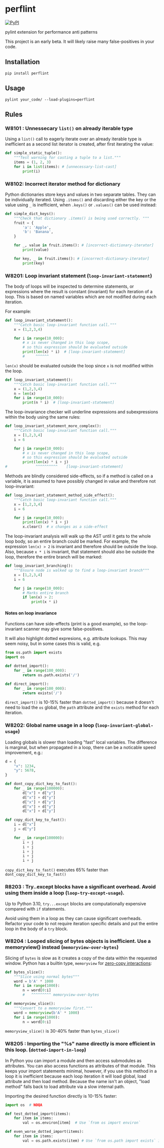 # perflint

[![PyPI](https://img.shields.io/pypi/v/perflint)](https://pypi.org/project/perflint/)

pylint extension for performance anti patterns

This project is an early beta. It will likely raise many false-positives in your code.

## Installation

```
pip install perflint
```

## Usage

```
pylint your_code/ --load-plugins=perflint
```

## Rules

### W8101 : Unnessecary `list()` on already iterable type

Using a `list()` call to eagerly iterate over an already iterable type is inefficient as a second list iterator is created, after first iterating the value:

```python
def simple_static_tuple():
    """Test warning for casting a tuple to a list."""
    items = (1, 2, 3)
    for i in list(items): # [unnecessary-list-cast]
        print(i)
```

### W8102: Incorrect iterator method for dictionary

Python dictionaries store keys and values in two separate tables. They can be individually iterated. Using `.items()` and discarding either the key or the value using `_` is inefficient, when `.keys()` or `.values()` can be used instead:

```python
def simple_dict_keys():
    """Check that dictionary .items() is being used correctly. """
    fruit = {
        'a': 'Apple',
        'b': 'Banana',
    }

    for _, value in fruit.items(): # [incorrect-dictionary-iterator]
        print(value)

    for key, _ in fruit.items(): # [incorrect-dictionary-iterator]
        print(key)
```

### W8201: Loop invariant statement (`loop-invariant-statement`)

The body of loops will be inspected to determine statements, or expressions where the result is constant (invariant) for each iteration of a loop. This is based on named variables which are not modified during each iteration. 

For example:

```python
def loop_invariant_statement():
    """Catch basic loop-invariant function call."""
    x = (1,2,3,4)

    for i in range(10_000):
        # x is never changed in this loop scope,
        # so this expression should be evaluated outside
        print(len(x) * i)  # [loop-invariant-statement]
        #     ^^^^^^ 
```

`len(x)` should be evaluated outside the loop since `x` is not modified within the loop.

```python
def loop_invariant_statement():
    """Catch basic loop-invariant function call."""
    x = (1,2,3,4)
    n = len(x)
    for i in range(10_000):
        print(n * i)  # [loop-invariant-statement]
```


The loop-invariance checker will underline expressions and subexpressions within the body using the same rules:

```python
def loop_invariant_statement_more_complex():
    """Catch basic loop-invariant function call."""
    x = [1,2,3,4]
    i = 6

    for j in range(10_000):
        # x is never changed in this loop scope,
        # so this expression should be evaluated outside
        print(len(x) * i + j)
#             ^^^^^^^^^^    [loop-invariant-statement]
```

Methods are blindly considered side-effects, so if a method is called on a variable, it is assumed to have possibly changed in value and therefore not loop-invariant:

```python
def loop_invariant_statement_method_side_effect():
    """Catch basic loop-invariant function call."""
    x = [1,2,3,4] 
    i = 6

    for j in range(10_000):
        print(len(x) * i + j)
        x.clear()  # x changes as a side-effect
```

The loop-invariant analysis will walk up the AST until it gets to the whole loop body, so an entire branch could be marked.
For example, the expression `len(x) > 2` is invariant and therefore should be outside the loop. Also, because `x * i` is invariant, that statement should also be outside the loop, therefore the entire branch will be marked:

```python
def loop_invariant_branching():
    """Ensure node is walked up to find a loop-invariant branch"""
    x = [1,2,3,4]
    i = 6

    for j in range(10_000):
        # Marks entire branch
        if len(x) > 2:
            print(x * i)
```

#### Notes on loop invariance

Functions can have side-effects (print is a good example), so the loop-invariant scanner may give some false-positives.

It will also highlight dotted expresions, e.g. attribute lookups. This may seem noisy, but in some cases this is valid, e.g. 

```python
from os.path import exists
import os

def dotted_import():
    for _ in range(100_000):
        return os.path.exists('/')

def direct_import():
    for _ in range(100_000):
        return exists('/')
```

`direct_import()` is 10-15% faster than `dotted_import()` because it doesn't need to load the `os` global, the `path` attribute and the `exists` method for each iteration.

### W8202: Global name usage in a loop (`loop-invariant-global-usage`)

Loading globals is slower than loading "fast" local variables. The difference is marginal, but when propagated in a loop, there can be a noticable speed improvement, e.g.:

```python
d = {
    "x": 1234,
    "y": 5678,
}

def dont_copy_dict_key_to_fast():
    for _ in range(100000):
        d["x"] + d["y"]
        d["x"] + d["y"]
        d["x"] + d["y"]
        d["x"] + d["y"]
        d["x"] + d["y"]

def copy_dict_key_to_fast():
    i = d["x"]
    j = d["y"]

    for _ in range(100000):
        i + j
        i + j
        i + j
        i + j
        i + j
```

`copy_dict_key_to_fast()` executes 65% faster than `dont_copy_dict_key_to_fast()`


### R8203 : Try..except blocks have a significant overhead. Avoid using them inside a loop (`loop-try-except-usage`).

Up to Python 3.10, `try...except` blocks are computationally expensive compared with `if` statements. 

Avoid using them in a loop as they can cause significant overheads. Refactor your code to not require iteration specific details and put the entire loop in the body of a `try` block.

### W8204 : Looped slicing of bytes objects is inefficient. Use a memoryview() instead (`memoryview-over-bytes`)

Slicing of `bytes` is slow as it creates a copy of the data within the requested window. Python has a builtin type, `memoryview` for [zero-copy interactions](https://effectivepython.com/2019/10/22/memoryview-bytearray-zero-copy-interactions):

```python
def bytes_slice():
    """Slice using normal bytes"""
    word = b'A' * 1000
    for i in range(1000):
        n = word[0:i]
        #   ^^^^^^^^^ memoryview-over-bytes

def memoryview_slice():
    """Convert to a memoryview first."""
    word = memoryview(b'A' * 1000)
    for i in range(1000):
        n = word[0:i]

```

`memoryview_slice()` is 30-40% faster than `bytes_slice()`

### W8205 : Importing the "%s" name directly is more efficient in this loop. (`dotted-import-in-loop`)

In Python you can import a module and then access submodules as attributes. You can also access functions as attributes of that module. This keeps your import statements minimal, however, if you use this method in a loop it is inefficient because each loop iteration it will load global, load attribute and then load method. Because the name isn't an object, "load method" falls back to load attribute via a slow internal path.

Importing the desired function directly is 10-15% faster:

```python
import os  # NOQA

def test_dotted_import(items):
    for item in items:
        val = os.environ[item]  # Use `from os import environ`

def even_worse_dotted_import(items):
    for item in items:
        val = os.path.exists(item) # Use `from os.path import exists` instead
```